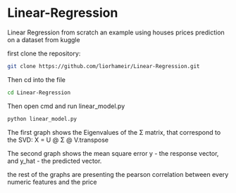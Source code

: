 # Linear-Regression
Linear Regression from scratch an example using houses prices prediction on a dataset from kuggle


first clone the repository:
```bash
git clone https://github.com/liorhameir/Linear-Regression.git
```

Then cd into the file
```bash
cd Linear-Regression
```

Then open cmd and run linear_model.py
```bash
python linear_model.py
```

The first graph shows the Eigenvalues of the Σ matrix, that correspond to the SVD:
X = U @ Σ @ V.transpose

The second graph shows the mean square error y - the response vector, and y_hat - the predicted vector.

the rest of the graphs are presenting the pearson correlation between every numeric features and the price

